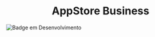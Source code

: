 <h1 align="center"> AppStore Business </h1>

![Badge em Desenvolvimento](http://img.shields.io/static/v1?label=STATUS&message=FINALIZADO&color=GREEN&style=for-the-badge)
